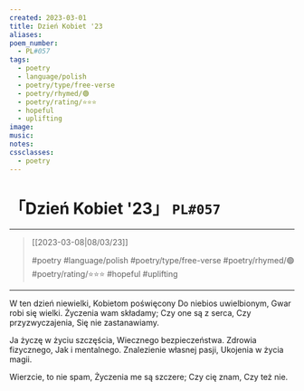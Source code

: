 ```yaml
---
created: 2023-03-01
title: Dzień Kobiet '23
aliases:
poem_number:
  - PL#057
tags:
  - poetry
  - language/polish
  - poetry/type/free-verse
  - poetry/rhymed/🟢
  - poetry/rating/⭐⭐⭐
  - hopeful
  - uplifting
image:
music:
notes:
cssclasses:
  - poetry
---
```

# 「Dzień Kobiet '23」 `PL#057`

---

> [[2023-03-08|08/03/23]]
> 
> #poetry 
> #language/polish 
> #poetry/type/free-verse 
> #poetry/rhymed/🟢 
> #poetry/rating/⭐⭐⭐ 
> #hopeful #uplifting 

---

W ten dzień niewielki,
Kobietom poświęcony
Do niebios uwielbionym,
Gwar robi się wielki.
Życzenia wam składamy;
Czy one są z serca,
Czy przyzwyczajenia,
Się nie zastanawiamy.

Ja życzę w życiu szczęścia,
Wiecznego bezpieczeństwa.
Zdrowia fizycznego,
Jak i mentalnego.
Znalezienie własnej pasji,
Ukojenia w życia magii.

Wierzcie, to nie spam,
Życzenia me są szczere;
Czy cię znam,
Czy też nie.